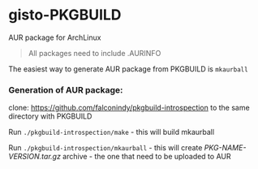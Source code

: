 gisto-PKGBUILD
==============

AUR package for ArchLinux

> All packages need to include .AURINFO 

The easiest way to generate AUR package from PKGBUILD is `mkaurball`

### Generation of AUR package:

clone: https://github.com/falconindy/pkgbuild-introspection to the same directory with PKGBUILD

Run `./pkgbuild-introspection/make` - this will build mkaurball

Run `./pkgbuild-introspection/mkaurball` - this will create _PKG-NAME-VERSION.tar.gz_ archive - the one that need to be uploaded to AUR
